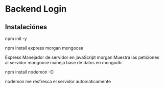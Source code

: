 # Backend Login

## Instalaciónes

npm init -y

npm install express morgan mongoose

Express Manejador de servidor en javaScript
morgan Muestra las peticiones al servidor
mongoose maneja base de datos en mongodb

npm install nodemon -D

nodemon me resfresca el servidor automaticamente 